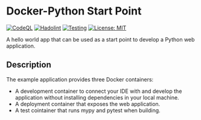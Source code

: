 # Docker-Python Start Point

[![CodeQL](https://github.com/Dethon/docker-python-start-point/actions/workflows/codeql.yml/badge.svg?branch=master)](https://github.com/Dethon/docker-python-start-point/actions/workflows/codeql.yml)
[![Hadolint](https://github.com/Dethon/docker-python-start-point/actions/workflows/hadolint.yml/badge.svg?branch=master)](https://github.com/Dethon/docker-python-start-point/actions/workflows/hadolint.yml)
[![Testing](https://github.com/Dethon/docker-python-start-point/actions/workflows/testing.yml/badge.svg?branch=master)](https://github.com/Dethon/docker-python-start-point/actions/workflows/testing.yml)
[![License: MIT](https://img.shields.io/github/license/Dethon/docker-python-start-point)](https://github.com/Dethon/docker-python-start-point/blob/master/LICENSE)

A hello world app that can be used as a start point to develop a Python web application.

## Description

The example application provides three Docker containers:
* A development container to connect your IDE with and develop the application without installing dependencies in your local machine.
* A deployment container that exposes the web application.
* A test cointainer that runs mypy and pytest when building.
